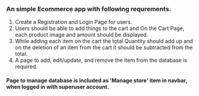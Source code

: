 ### An simple Ecommerce app with following requrements.

1. Create a Registration and Login Page for users.
2. Users should be able to add things to the cart and On the Cart Page, each product image and amount should be displayed.
3. While adding each item on the cart the total Quantity should add up and on the deletion of an item from the cart it should be subtracted from the total.
4. A page to add, edit/update, and remove the item from the database is required.


#### Page to manage database is included as 'Manage store' item in navbar, when logged in with superuser account.